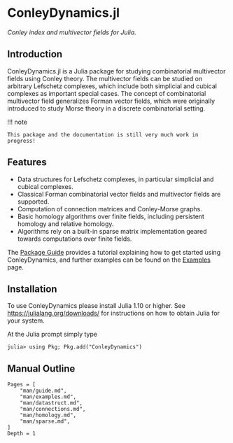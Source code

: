 # ConleyDynamics.jl

*Conley index and multivector fields for Julia.*

## Introduction

ConleyDynamics.jl is a Julia package for studying combinatorial multivector
fields using Conley theory. The multivector fields can be studied on arbitrary
Lefschetz complexes, which include both simplicial and cubical complexes
as important special cases. The concept of combinatorial multivector field
generalizes Forman vector fields, which were originally introduced to study
Morse theory in a discrete combinatorial setting.

!!! note

    This package and the documentation is still very much work in progress!

## Features

- Data structures for Lefschetz complexes, in particular simplicial and
  cubical complexes.
- Classical Forman combinatorial vector fields and multivector fields are
  supported.
- Computation of connection matrices and Conley-Morse graphs.
- Basic homology algorithms over finite fields, including persistent homology
  and relative homology.
- Algorithms rely on a built-in sparse matrix implementation geared towards
  computations over finite fields.

The [Package Guide](@ref) provides a tutorial explaining how to get started
using ConleyDynamics, and further examples can be found on the [Examples](@ref)
page.

## Installation

To use ConleyDynamics please install Julia 1.10 or higher. See
<https://julialang.org/downloads/> for instructions on
how to obtain Julia for your system.

At the Julia prompt simply type

```
julia> using Pkg; Pkg.add("ConleyDynamics")
```

## Manual Outline

```@contents
Pages = [
    "man/guide.md",
    "man/examples.md",
    "man/datastruct.md",
    "man/connections.md",
    "man/homology.md",
    "man/sparse.md",
]
Depth = 1
```

